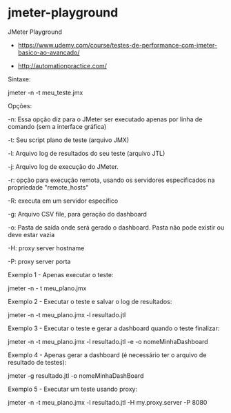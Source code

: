 # jmeter-playground
JMeter Playground

- https://www.udemy.com/course/testes-de-performance-com-jmeter-basico-ao-avancado/

- http://automationpractice.com/

Sintaxe:

jmeter -n -t meu_teste.jmx



Opções:



-n: Essa opção diz para o JMeter ser executado apenas por linha de comando (sem a interface gráfica)

-t: Seu script plano de teste (arquivo JMX)

-l: Arquivo log de resultados do seu teste (arquivo JTL)

-j: Arquivo log de execução do JMeter.

-r: opção para execução remota, usando os servidores especificados na propriedade "remote_hosts"

-R: executa em um servidor específico

-g: Arquivo CSV file, para geração do dashboard

-o: Pasta de saída onde será gerado o dashboard. Pasta não pode existir ou deve estar vazia

-H: proxy server hostname

-P: proxy server porta



Exemplo 1 - Apenas executar o teste:

jmeter -n - t meu_plano.jmx



Exemplo 2 - Executar o teste e salvar o log de resultados:

jmeter -n -t meu_plano.jmx -l resultado.jtl



Exemplo 3 - Executar o teste e gerar a dashboard quando o teste finalizar:

jmeter -n -t meu_plano.jmx -l resultado.jtl -e -o nomeMinhaDashboard



Exemplo 4 - Apenas gerar a dashboard (é necessário ter o arquivo de resultado de testes):

jmeter -g resultado.jtl -o nomeMinhaDashBoard



Exemplo 5 - Executar um teste usando proxy:

jmeter -n -t meu_plano.jmx -l resultado.jtl -H my.proxy.server -P 8080
